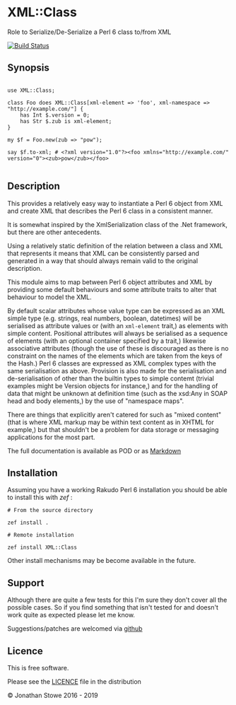 # XML::Class

Role to Serialize/De-Serialize a Perl 6 class to/from XML

[![Build Status](https://travis-ci.org/jonathanstowe/XML-Class.svg?branch=master)](https://travis-ci.org/jonathanstowe/XML-Class)

## Synopsis

```perl6

use XML::Class;

class Foo does XML::Class[xml-element => 'foo', xml-namespace => "http://example.com/"] {
    has Int $.version = 0;
    has Str $.zub is xml-element;
}

my $f = Foo.new(zub => "pow");

say $f.to-xml; # <?xml version="1.0"?><foo xmlns="http://example.com/" version="0"><zub>pow</zub></foo>


```


## Description

This provides a relatively easy way to instantiate a Perl 6 object from
XML and create XML that describes the Perl 6 class in a consistent manner.

It is somewhat inspired by the XmlSerialization class of the .Net
framework, but there are other antecedents.

Using a relatively static definition of the relation between a class
and XML that represents it means that XML can be consistently parsed
and generated in a way that should always remain valid to the original
description.

This module aims to map between Perl 6 object attributes and XML by
providing some default behaviours and some attribute traits to alter
that behaviour to model the XML.

By default scalar attributes whose value type can be expressed as an XML
simple type (e.g.  strings, real numbers, boolean, datetimes) will be
serialised as attribute values or (with an ```xml-element``` trait,)
as elements with simple content.  Positional attributes will always
be serialised as a sequence of elements (with an optional container
specified by a trait,) likewise associative attributes (though the use
of these is discouraged as there is no constraint on the names of the
elements which are taken from the keys of the Hash.)  Perl 6 classes are
expressed as XML complex types with the same serialisation as above.
Provision is also made for the serialisation and de-serialisation of
other than the builtin types to simple contemt (trivial examples might
be Version objects for instance,) and for the handling of data that
might be unknown at definition time (such as the xsd:Any in SOAP head
and body elements,) by the use of "namespace maps".

There are things that explicitly aren't catered for such as  "mixed
content" (that is where XML markup may be within text content as in
XHTML for example,) but that shouldn't be a problem for data storage or
messaging applications for the most part.

The full documentation is available as POD or as
[Markdown](Documentation.md)

## Installation

Assuming you have a working Rakudo Perl 6 installation you should be able to
install this with *zef* :

    # From the source directory
   
    zef install .

    # Remote installation

    zef install XML::Class

Other install mechanisms may be become available in the future.

## Support

Although there are quite a few tests for this I'm sure they don't
cover all the possible cases. So if you find something that isn't
tested for and doesn't work quite as expected please let me know.


Suggestions/patches are welcomed via [github](https://github.com/jonathanstowe/XML-Class)

## Licence

This is free software.

Please see the [LICENCE](LICENCE) file in the distribution

© Jonathan Stowe 2016 - 2019
